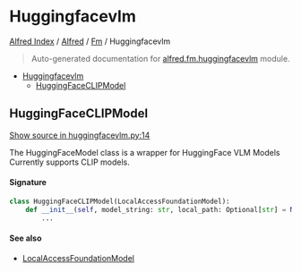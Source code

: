# Huggingfacevlm

[Alfred Index](../../README.md#alfred-index) /
[Alfred](../index.md#alfred) /
[Fm](./index.md#fm) /
Huggingfacevlm

> Auto-generated documentation for [alfred.fm.huggingfacevlm](../../../alfred/fm/huggingfacevlm.py) module.

- [Huggingfacevlm](#huggingfacevlm)
  - [HuggingFaceCLIPModel](#huggingfaceclipmodel)

## HuggingFaceCLIPModel

[Show source in huggingfacevlm.py:14](../../../alfred/fm/huggingfacevlm.py#L14)

The HuggingFaceModel class is a wrapper for HuggingFace VLM Models
Currently supports CLIP models.

#### Signature

```python
class HuggingFaceCLIPModel(LocalAccessFoundationModel):
    def __init__(self, model_string: str, local_path: Optional[str] = None):
        ...
```

#### See also

- [LocalAccessFoundationModel](./model.md#localaccessfoundationmodel)



